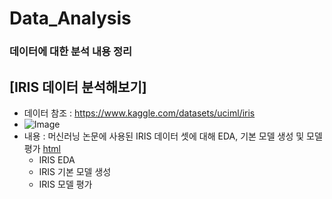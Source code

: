 # Data_Analysis
### 데이터에 대한 분석 내용 정리

## [IRIS 데이터 분석해보기]
 * 데이터 참조 : https://www.kaggle.com/datasets/uciml/iris
 * ![Image](https://storage.googleapis.com/kaggle-datasets-images/19/19/default-backgrounds/dataset-cover.jpg)
 * 내용 : 머신러닝 논문에 사용된 IRIS 데이터 셋에 대해 EDA, 기본 모델 생성 및 모델 평가 [html](https://github.com/chanbyeol01/Data_Analysis/blob/main/IRIS_BASIC01.html)
   * IRIS EDA
   * IRIS 기본 모델 생성
   * IRIS 모델 평가
